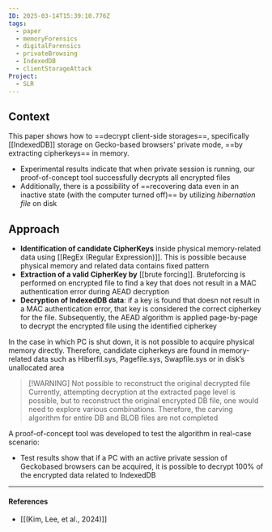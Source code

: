```yaml
---
ID: 2025-03-14T15:39:10.776Z
tags:
  - paper
  - memoryForensics
  - digitalForensics
  - privateBrowsing
  - IndexedDB
  - clientStorageAttack
Project:
  - SLR
---
```

## Context

This paper shows how to ==decrypt client-side storages==, specifically [[IndexedDB]] storage on Gecko-based browsers’ private mode, ==by extracting cipherkeys== in memory.
- Experimental results indicate that when private session is running, our proof-of-concept tool successfully decrypts all encrypted files
- Additionally, there is a possibility of ==recovering data even in an inactive state (with the computer turned off)== by utilizing *hibernation file* on disk
## Approach

- **Identification of candidate CipherKeys** inside physical memory-related data using [[RegEx (Regular Expression)]]. This is possible because physical memory and related data contains fixed pattern
- **Extraction of a valid CipherKey by** [[brute forcing]]. Bruteforcing is performed on encrypted file to find a key that does not result in a MAC authentication error during AEAD decryption
- **Decryption of IndexedDB data**: if a key is found that doesn not result in a MAC authentication error, that key is considered the correct cipherkey for the file. Subsequently, the AEAD algorithm is applied page-by-page to decrypt the encrypted file using the identified cipherkey

In the case in which PC is shut down, it is not possible to acquire physical memory directly. Therefore, candidate cipherkeys are found in memory-related data such as Hiberfil.sys, Pagefile.sys, Swapfile.sys or in disk’s unallocated area


> [!WARNING] Not possible to reconstruct the original decrypted file
> Currently, attempting decryption at the extracted page level is possible, but to reconstruct the original encrypted DB file, one would need to explore various combinations. Therefore, the carving algorithm for entire DB and BLOB files are not completed

A proof-of-concept tool was developed to test the algorithm in real-case scenario:
- Test results show that if a PC with an active private session of Geckobased browsers can be acquired, it is possible to decrypt 100% of the encrypted data related to IndexedDB


---
#### References
- [[(Kim, Lee, et al., 2024)]]
